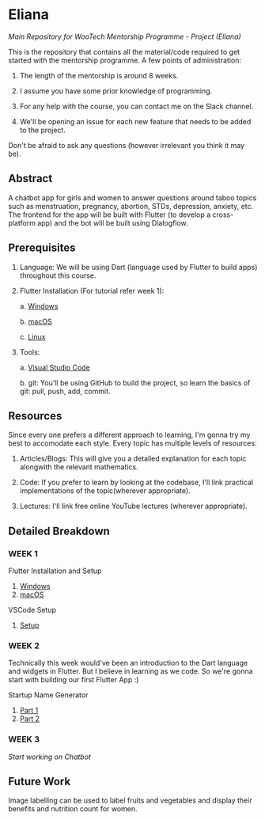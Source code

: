 # Eliana

_Main Repository for WooTech Mentorship Programme - Project (Eliana)_

This is the repository that contains all the material/code required to get started with the mentorship programme. A few points of administration:

1. The length of the mentorship is around 8 weeks.

2. I assume you have some prior knowledge of programming.

3. For any help with the course, you can contact me on the Slack channel.

4. We'll be opening an issue for each new feature that needs to be added to the project.

Don't be afraid to ask any questions (however irrelevant you think it may be).


## Abstract
A chatbot app for girls and women to answer questions around taboo topics such as menstruation, pregnancy, abortion, STDs, depression, anxiety, etc. 
The frontend for the app will be built with Flutter (to develop a cross-platform app) and the bot will be built using Dialogflow.


## Prerequisites

1. Language: We will be using Dart (language used by Flutter to build apps) throughout this course. 

2. Flutter Installation (For tutorial refer week 1):

    a. [Windows](https://flutter.dev/docs/get-started/install/windows)
    
    b. [macOS](https://flutter.dev/docs/get-started/install/macos)
    
    c. [Linux](https://flutter.dev/docs/get-started/install/linux)

4. Tools:

    a. [Visual Studio Code](https://code.visualstudio.com/download)
    
    b. git: You'll be using GitHub to build the project, so learn the basics of git: pull, push, add, commit.


## Resources

Since every one prefers a different approach to learning, I'm gonna try my best to accomodate each style. Every topic has multiple levels of resources:

1. Articles/Blogs: This will give you a detailed explanation for each topic alongwith the relevant mathematics.

2. Code: If you prefer to learn by looking at the codebase, I'll link practical implementations of the topic(wherever appropriate).

3. Lectures: I'll link free online YouTube lectures (wherever appropriate).


## Detailed Breakdown

### WEEK 1

Flutter Installation and Setup

1. [Windows](youtube.com/watch?v=M3UfYS0bqhE&list=PLRAV69dS1uWT-ooTYHCqgxMTGA233JMrP&index=4)
2. [macOS](https://www.youtube.com/watch?v=Xy-qHlaHr6c&list=PLRAV69dS1uWT-ooTYHCqgxMTGA233JMrP&index=2)

VSCode Setup

1. [Setup](https://www.youtube.com/watch?v=UgmKKtmgdKY&list=PLRAV69dS1uWT-ooTYHCqgxMTGA233JMrP&index=3)

### WEEK 2

Technically this week would've been an introduction to the Dart language and widgets in Flutter. But I believe in learning as we code. So we're gonna start with building our first Flutter App :)

Startup Name Generator
1. [Part 1](https://flutter.dev/docs/get-started/codelab)
2. [Part 2](https://codelabs.developers.google.com/codelabs/first-flutter-app-pt2/#0)

### WEEK 3

_Start working on Chatbot_

## Future Work
Image labelling can be used to label fruits and vegetables and display their benefits and nutrition count for women.
